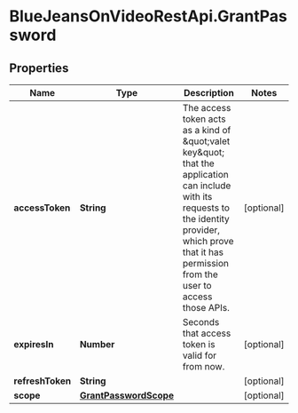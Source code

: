 # BlueJeansOnVideoRestApi.GrantPassword

## Properties
Name | Type | Description | Notes
------------ | ------------- | ------------- | -------------
**accessToken** | **String** | The access token acts as a kind of \&quot;valet key\&quot; that the application can include with its requests to the identity provider, which prove that it has permission from the user to access those APIs. | [optional] 
**expiresIn** | **Number** | Seconds that access token is valid for from now. | [optional] 
**refreshToken** | **String** |  | [optional] 
**scope** | [**GrantPasswordScope**](GrantPasswordScope.md) |  | [optional] 


